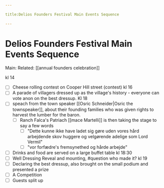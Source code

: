 --- 
title:Delios Founders Festival Main Events Sequence 
---
# Delios Founders Festival Main Events Sequence
Main:
Related: [[annual founders celebration]]

kl 14
- [ ] Cheese rolling contest on Cooper Hill street (contest)
kl 16
- [ ] A parade of villagers dressed up as the village's history - everyone can vote anon on the best dressup.
Kl 18
- [ ] speach from the town speaker [[Osric Schneider|Osric the townspeaker]], about their founding families who was given rights to harvest the lumber for the baron.
	- [ ] Ranch Falca's Patriach [[mace Martelli]] is then taking the stage to say a few words
		- [ ] "Dette kunne ikke have ladet sig gøre uden vores hård arbejdende skov huggere og velgørende adelige som Lord Vermil"
		- [ ] "vor forfædre's fremsynethed og hårde arbejde"
- [ ] Drinks and food are served on a large buffet table 
kl 18:30
- [ ] Well Dressing Reveal and mounting, #question who made it?
kl 19
- [ ] Declaring the best dressup, also brought on the small podium and presented a prize
- [ ] A Competition
- [ ] Guests split up 
